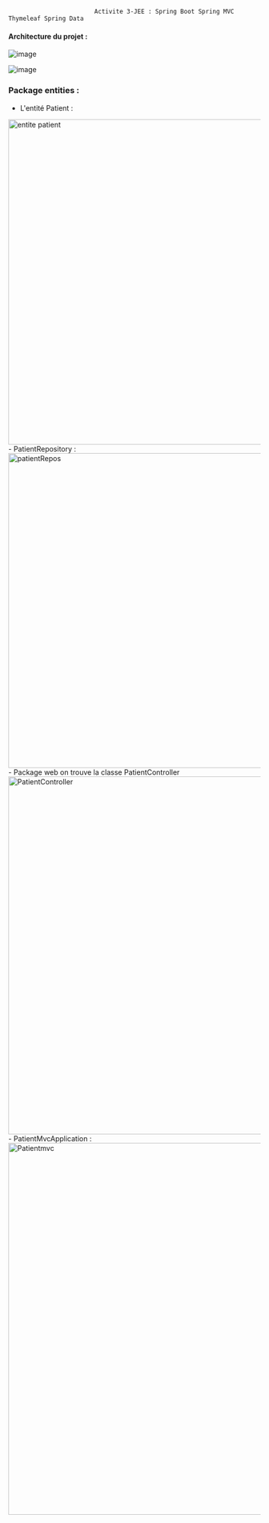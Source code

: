                             Activite 3-JEE : Spring Boot Spring MVC Thymeleaf Spring Data

            

#### Architecture du projet :
![image](https://user-images.githubusercontent.com/107000262/233133435-3698a32e-af1b-4c25-92f9-e667151557e1.png)

![image](https://user-images.githubusercontent.com/107000262/233124129-67c7138b-6eca-4db0-a6a1-c910d8ef5ffa.png)
### Package entities :
- L'entité Patient :
<img width="649" alt="entite patient" src="https://user-images.githubusercontent.com/106871413/233062345-8df5850d-0ec4-43dd-b2a1-f8debb842777.png">
- PatientRepository :
<img width="628" alt="patientRepos" src="https://user-images.githubusercontent.com/106871413/233062520-88863d0f-17bc-4a69-96b2-0c3ba3c69680.png">
- Package web on trouve la classe PatientController 
<img width="714" alt="PatientController" src="https://user-images.githubusercontent.com/106871413/233063096-ba3ea8bc-2c73-4a3e-b147-e80a7610eeb7.png">
- PatientMvcApplication :
<img width="742" alt="Patientmvc" src="https://user-images.githubusercontent.com/106871413/233063570-f7ecf97a-3b5a-466c-913f-440fa4439858.png">




